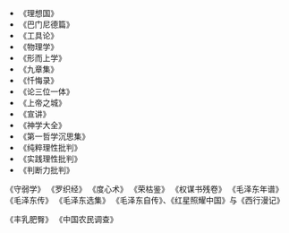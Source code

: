 - 《理想国》
- 《巴门尼德篇》
- 《工具论》
- 《物理学》
- 《形而上学》
- 《九章集》
- 《忏悔录》
- 《论三位一体》
- 《上帝之城》
- 《宣讲》
- 《神学大全》
- 《第一哲学沉思集》
- 《纯粹理性批判》
- 《实践理性批判》
- 《判断力批判》

《守弱学》
《罗织经》
《度心术》
《荣枯鉴》
《权谋书残卷》
《毛泽东年谱》
《毛泽东传》
《毛泽东选集》
《毛泽东自传》、《红星照耀中国》与《西行漫记》

《丰乳肥臀》
《中国农民调查》
